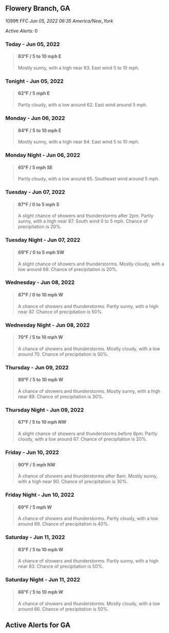 ## Flowery Branch, GA
1099ft
FFC
*Jun 05, 2022 06:35 America/New_York*

*Active Alerts:* 0
### Today - Jun 05, 2022
> #### **83&deg;F** / 5 to 10 mph E
> Mostly sunny, with a high near 83. East wind 5 to 10 mph.

### Tonight - Jun 05, 2022
> #### **62&deg;F** / 5 mph E
> Partly cloudy, with a low around 62. East wind around 5 mph.

### Monday - Jun 06, 2022
> #### **84&deg;F** / 5 to 10 mph E
> Mostly sunny, with a high near 84. East wind 5 to 10 mph.

### Monday Night - Jun 06, 2022
> #### **65&deg;F** / 5 mph SE
> Partly cloudy, with a low around 65. Southeast wind around 5 mph.

### Tuesday - Jun 07, 2022
> #### **87&deg;F** / 0 to 5 mph S
> A slight chance of showers and thunderstorms after 2pm. Partly sunny, with a high near 87. South wind 0 to 5 mph. Chance of precipitation is 20%.

### Tuesday Night - Jun 07, 2022
> #### **69&deg;F** / 0 to 5 mph SW
> A slight chance of showers and thunderstorms. Mostly cloudy, with a low around 69. Chance of precipitation is 20%.

### Wednesday - Jun 08, 2022
> #### **87&deg;F** / 0 to 10 mph W
> A chance of showers and thunderstorms. Partly sunny, with a high near 87. Chance of precipitation is 50%.

### Wednesday Night - Jun 08, 2022
> #### **70&deg;F** / 5 to 10 mph W
> A chance of showers and thunderstorms. Mostly cloudy, with a low around 70. Chance of precipitation is 50%.

### Thursday - Jun 09, 2022
> #### **89&deg;F** / 5 to 10 mph W
> A chance of showers and thunderstorms. Mostly sunny, with a high near 89. Chance of precipitation is 30%.

### Thursday Night - Jun 09, 2022
> #### **67&deg;F** / 5 to 10 mph NW
> A slight chance of showers and thunderstorms before 8pm. Partly cloudy, with a low around 67. Chance of precipitation is 20%.

### Friday - Jun 10, 2022
> #### **90&deg;F** / 5 mph NW
> A chance of showers and thunderstorms after 8am. Mostly sunny, with a high near 90. Chance of precipitation is 30%.

### Friday Night - Jun 10, 2022
> #### **69&deg;F** / 5 mph W
> A chance of showers and thunderstorms. Partly cloudy, with a low around 69. Chance of precipitation is 40%.

### Saturday - Jun 11, 2022
> #### **83&deg;F** / 5 to 10 mph W
> A chance of showers and thunderstorms. Partly sunny, with a high near 83. Chance of precipitation is 50%.

### Saturday Night - Jun 11, 2022
> #### **66&deg;F** / 5 to 10 mph W
> A chance of showers and thunderstorms. Mostly cloudy, with a low around 66. Chance of precipitation is 50%.

## Active Alerts for GA

